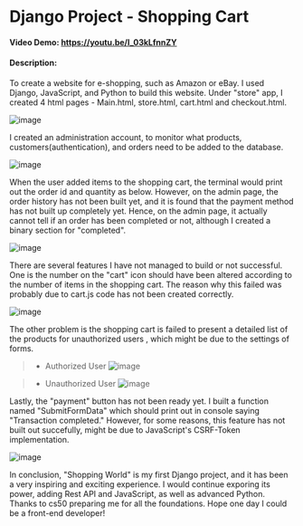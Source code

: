 # Django Project - Shopping Cart
#### Video Demo:  <https://youtu.be/I_03kLfnnZY>
#### Description:
  To create a website for e-shopping, such as Amazon or eBay. I used Django, JavaScript, and Python to build this website.
Under "store" app, I created 4 html pages - Main.html, store.html, cart.html and checkout.html. 

   ![image](https://user-images.githubusercontent.com/38231830/146858110-d0413b66-b019-4ddd-9ff2-504bba024685.png)

I created an administration account, to monitor what products, customers(authentication), and orders need to be added to the database.

   ![image](https://user-images.githubusercontent.com/38231830/146860204-3c46090a-6438-46d8-8333-efe9a27c9e4c.png)

When the user added items to the shopping cart, the terminal would print out the order id and quantity as below. 
However, on the admin page, the order history has not been built yet, and it is found that the payment method
has not built up completely yet. Hence, on the admin page, it actually cannot tell if an order has been completed or not, although
I created a binary section for "completed".

   ![image](https://user-images.githubusercontent.com/38231830/146858178-418c6d7c-069d-48ab-923c-f568b30e3bbd.png)

There are several features I have not managed to build or not successful. One is the number on the "cart" icon should have
been altered according to the number of items in the shopping cart. The reason why this failed was probably due to cart.js
code has not been created correctly. 

   ![image](https://user-images.githubusercontent.com/38231830/146856974-3e17f53f-f51c-4ae2-b7c9-acc404ce08c5.png)


The other problem is the shopping cart is failed to present a detailed list of the products for unauthorized users , which might be due to the settings of forms. 

> - Authorized User
    ![image](https://user-images.githubusercontent.com/38231830/146857350-3e9bf939-37e1-4b6c-96a8-653a3bab414a.png)

> - Unauthorized User
    ![image](https://user-images.githubusercontent.com/38231830/146857214-e3efa5ea-5c34-46cd-a6de-fe9da18ebbda.png)

Lastly, the "payment" button has not been ready yet. I built a function named "SubmitFormData" which should print out in console saying "Transaction 
completed." However, for some reasons, this feature has not built out succefully, might be due to JavaScript's CSRF-Token implementation. 

   ![image](https://user-images.githubusercontent.com/38231830/146859414-3b4aa850-6c13-4e88-8e29-a8103f6165cb.png)


In conclusion, "Shopping World" is my first Django project, and it has been a very inspiring and exciting experience. I would continue
exporing its power, adding Rest API and JavaScript, as well as advanced Python. Thanks to cs50 preparing me for all the foundations.
Hope one day I could be a front-end developer!
